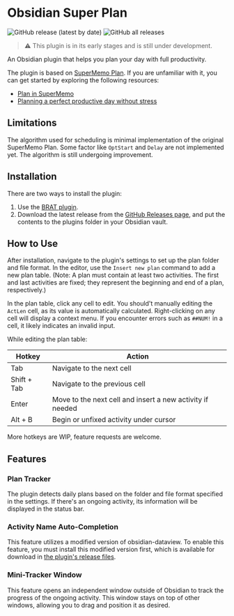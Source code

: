 # Obsidian Super Plan

![GitHub release (latest by date)](https://img.shields.io/github/v/release/z233/obsidian-super-plan?style=plastic)
![GitHub all releases](https://img.shields.io/github/downloads/z233/obsidian-super-plan/total?style=plastic)

> ⚠ This plugin is in its early stages and is still under development.

An Obsidian plugin that helps you plan your day with full productivity.

The plugin is based on [SuperMemo Plan](https://supermemo.guru/wiki/Plan). If you are unfamiliar
with it, you can get started by exploring the following resources:

- [Plan in SuperMemo](https://help.supermemo.org/wiki/Plan)
- [Planning a perfect productive day without stress](https://supermemo.guru/wiki/Planning_a_perfect_productive_day_without_stress)

## Limitations

The algorithm used for scheduling is minimal implementation of the original SuperMemo Plan. Some
factor like `OptStart` and `Delay` are not implemented yet. The algorithm is still undergoing
improvement.

## Installation

There are two ways to install the plugin:

1. Use the [BRAT plugin](https://github.com/TfTHacker/obsidian42-brat).
2. Download the latest release from the
   [GitHub Releases page](https://github.com/Z233/obsidian-super-plan/releases/latest), and put the
   contents to the plugins folder in your Obsidian vault.

## How to Use

After installation, navigate to the plugin's settings to set up the plan folder and file format. In
the editor, use the `Insert new plan` command to add a new plan table. (Note: A plan must contain at
least two activities. The first and last activities are fixed; they represent the beginning and end
of a plan, respectively.)

In the plan table, click any cell to edit. You should't manually editing the `ActLen` cell, as its
value is automatically calculated. Right-clicking on any cell will display a context menu. If you
encounter errors such as `##NUM!` in a cell, it likely indicates an invalid input.

While editing the plan table:

| Hotkey      | Action                                                    |
| ----------- | --------------------------------------------------------- |
| Tab         | Navigate to the next cell                                 |
| Shift + Tab | Navigate to the previous cell                             |
| Enter       | Move to the next cell and insert a new activity if needed |
| Alt + B     | Begin or unfixed activity under cursor                    |

More hotkeys are WIP, feature requests are welcome.

## Features

### Plan Tracker

The plugin detects daily plans based on the folder and file format specified in the settings. If
there's an ongoing activity, its information will be displayed in the status bar.

### Activity Name Auto-Completion

This feature utilizes a modified version of obsidian-dataview. To enable this feature, you must
install this modified version first, which is available for download in
[the plugin's release files](https://github.com/Z233/obsidian-dataview-modified/releases/latest).

### Mini-Tracker Window

This feature opens an independent window outside of Obsidian to track the progress of the ongoing
activity. This window stays on top of other windows, allowing you to drag and position it as
desired.
